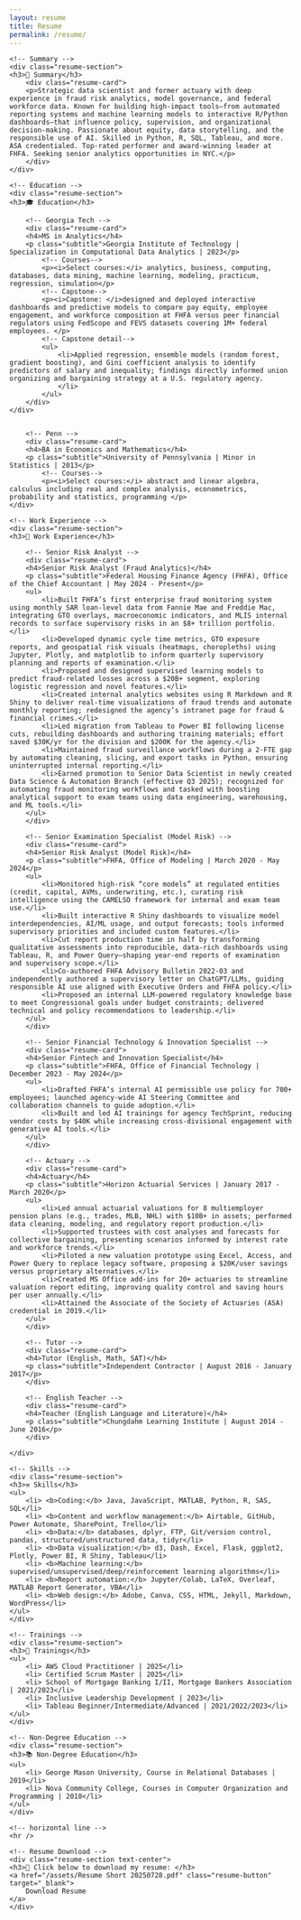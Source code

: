 ```yaml
---
layout: resume
title: Resume
permalink: /resume/
---
```

<div class="container">

	<!-- Summary -->
	<div class="resume-section">
	<h3>🎯 Summary</h3>
		<div class="resume-card">
		<p>Strategic data scientist and former actuary with deep experience in fraud risk analytics, model governance, and federal workforce data. Known for building high-impact tools—from automated reporting systems and machine learning models to interactive R/Python dashboards—that influence policy, supervision, and organizational decision-making. Passionate about equity, data storytelling, and the responsible use of AI. Skilled in Python, R, SQL, Tableau, and more. ASA credentialed. Top-rated performer and award-winning leader at FHFA. Seeking senior analytics opportunities in NYC.</p>
		</div>
	</div>

	<!-- Education -->
	<div class="resume-section">
    <h3>🎓 Education</h3>
	
		<!-- Georgia Tech -->
    	<div class="resume-card">
        <h4>MS in Analytics</h4>
        <p class="subtitle">Georgia Institute of Technology | Specialization in Computational Data Analytics | 2023</p>
        	<!-- Courses-->
			<p><i>Select courses:</i> analytics, business, computing, databases, data mining, machine learning, modeling, practicum, regression, simulation</p>
			<!-- Capstone-->
			<p><i>Capstone: </i>designed and deployed interactive dashboards and predictive models to compare pay equity, employee engagement, and workforce composition at FHFA versus peer financial regulators using FedScope and FEVS datasets covering 1M+ federal employees. </p>
			<!-- Capstone detail-->
   			<ul>
				<li>Applied regression, ensemble models (random forest, gradient boosting), and Gini coefficient analysis to identify predictors of salary and inequality; findings directly informed union organizing and bargaining strategy at a U.S. regulatory agency.
				</li>
			</ul>
    	</div>
	</div>
		

		<!-- Penn -->
    	<div class="resume-card">
        <h4>BA in Economics and Mathematics</h4>
        <p class="subtitle">University of Pennsylvania | Minor in Statistics | 2013</p>
			<!-- Courses-->
			<p><i>Select courses:</i> abstract and linear algebra, calculus including real and complex analysis, econometrics, probability and statistics, programming </p>
    </div>

	<!-- Work Experience -->
	<div class="resume-section">
    <h3>💼 Work Experience</h3>
	
		<!-- Senior Risk Analyst -->
    	<div class="resume-card">
        <h4>Senior Risk Analyst (Fraud Analytics)</h4>
        <p class="subtitle">Federal Housing Finance Agency (FHFA), Office of the Chief Accountant | May 2024 - Present</p>
		<ul>
        	<li>Built FHFA’s first enterprise fraud monitoring system using monthly SAR loan-level data from Fannie Mae and Freddie Mac, integrating GTO overlays, macroeconomic indicators, and MLIS internal records to surface supervisory risks in an $8+ trillion portfolio.</li>
			<li>Developed dynamic cycle time metrics, GTO exposure reports, and geospatial risk visuals (heatmaps, choropleths) using Jupyter, Plotly, and matplotlib to inform quarterly supervisory planning and reports of examination.</li>
			<li>Proposed and designed supervised learning models to predict fraud-related losses across a $20B+ segment, exploring logistic regression and novel features.</li>
			<li>Created internal analytics websites using R Markdown and R Shiny to deliver real-time visualizations of fraud trends and automate monthly reporting; redesigned the agency’s intranet page for fraud & financial crimes.</li>
			<li>Led migration from Tableau to Power BI following license cuts, rebuilding dashboards and authoring training materials; effort saved $30K/yr for the division and $200K for the agency.</li>
			<li>Maintained fraud surveillance workflows during a 2-FTE gap by automating cleaning, slicing, and export tasks in Python, ensuring uninterrupted internal reporting.</li>
			<li>Earned promotion to Senior Data Scientist in newly created Data Science & Automation Branch (effective Q3 2025); recognized for automating fraud monitoring workflows and tasked with boosting analytical support to exam teams using data engineering, warehousing, and ML tools.</li>
		</ul>
    	</div>

		<!-- Senior Examination Specialist (Model Risk) -->
    	<div class="resume-card">
        <h4>Senior Risk Analyst (Model Risk)</h4>
        <p class="subtitle">FHFA, Office of Modeling | March 2020 - May 2024</p>
        <ul>
			<li>Monitored high-risk “core models” at regulated entities (credit, capital, AVMs, underwriting, etc.), curating risk intelligence using the CAMELSO framework for internal and exam team use.</li>
			<li>Built interactive R Shiny dashboards to visualize model interdependencies, AI/ML usage, and output forecasts; tools informed supervisory priorities and included custom features.</li>
			<li>Cut report production time in half by transforming qualitative assessments into reproducible, data-rich dashboards using Tableau, R, and Power Query—shaping year-end reports of examination and supervisory scope.</li>
			<li>Co-authored FHFA Advisory Bulletin 2022-03 and independently authored a supervisory letter on ChatGPT/LLMs, guiding responsible AI use aligned with Executive Orders and FHFA policy.</li>
			<li>Proposed an internal LLM-powered regulatory knowledge base to meet Congressional goals under budget constraints; delivered technical and policy recommendations to leadership.</li>
		</ul>
    	</div>
	
		<!-- Senior Financial Technology & Innovation Specialist -->
    	<div class="resume-card">
        <h4>Senior Fintech and Innovation Specialist</h4>
        <p class="subtitle">FHFA, Office of Financial Technology | December 2023 - May 2024</p>
        <ul>
			<li>Drafted FHFA’s internal AI permissible use policy for 700+ employees; launched agency-wide AI Steering Committee and collaboration channels to guide adoption.</li>
			<li>Built and led AI trainings for agency TechSprint, reducing vendor costs by $40K while increasing cross-divisional engagement with generative AI tools.</li>
    	</ul>
		</div>
	
		<!-- Actuary -->
    	<div class="resume-card">
        <h4>Actuary</h4>
        <p class="subtitle">Horizon Actuarial Services | January 2017 - March 2020</p>
        <ul>
			<li>Led annual actuarial valuations for 8 multiemployer pension plans (e.g., trades, MLB, NHL) with $10B+ in assets; performed data cleaning, modeling, and regulatory report production.</li>
			<li>Supported trustees with cost analyses and forecasts for collective bargaining, presenting scenarios informed by interest rate and workforce trends.</li>
			<li>Piloted a new valuation prototype using Excel, Access, and Power Query to replace legacy software, proposing a $20K/user savings versus proprietary alternatives.</li>
			<li>Created MS Office add-ins for 20+ actuaries to streamline valuation report editing, improving quality control and saving hours per user annually.</li>
			<li>Attained the Associate of the Society of Actuaries (ASA) credential in 2019.</li>
		</ul>
    	</div>
	
		<!-- Tutor -->
    	<div class="resume-card">
        <h4>Tutor (English, Math, SAT)</h4>
        <p class="subtitle">Independent Contractor | August 2016 - January 2017</p>
		</div>
	
		<!-- English Teacher -->
    	<div class="resume-card">
        <h4>Teacher (English Language and Literature)</h4>
        <p class="subtitle">Chungdahm Learning Institute | August 2014 - June 2016</p>
		</div>

	</div>

	<!-- Skills -->
	<div class="resume-section">
    <h3>⚒️ Skills</h3>
    <ul>
        <li> <b>Coding:</b> Java, JavaScript, MATLAB, Python, R, SAS, SQL</li>
        <li> <b>Content and workflow management:</b> Airtable, GitHub, Power Automate, SharePoint, Trello</li>
		<li> <b>Data:</b> databases, dplyr, FTP, Git/version control, pandas, structured/unstructured data, tidyr</li>
		<li> <b>Data visualization:</b> d3, Dash, Excel, Flask, ggplot2, Plotly, Power BI, R Shiny, Tableau</li>
		<li> <b>Machine learning:</b> supervised/unsupervised/deep/reinforcement learning algorithms</li>
		<li> <b>Report automation:</b> Jupyter/Colab, LaTeX, Overleaf, MATLAB Report Generator, VBA</li>
		<li> <b>Web design:</b> Adobe, Canva, CSS, HTML, Jekyll, Markdown, WordPress</li>
    </ul>
	</div>

	<!-- Trainings -->
	<div class="resume-section">
    <h3>📓 Trainings</h3>
    <ul>
		<li> AWS Cloud Practitioner | 2025</li>
        <li> Certified Scrum Master | 2025</li>
		<li> School of Mortgage Banking I/II, Mortgage Bankers Association | 2021/2023</li>
		<li> Inclusive Leadership Development | 2023</li>
		<li> Tableau Beginner/Intermediate/Advanced | 2021/2022/2023</li>
    </ul>
	</div>

	<!-- Non-Degree Education -->
	<div class="resume-section">
    <h3>📚 Non-Degree Education</h3>
    <ul>
		<li> George Mason University, Course in Relational Databases | 2019</li>
        <li> Nova Community College, Courses in Computer Organization and Programming | 2018</li>
    </ul>
	</div>

	<!-- horizontal line -->
	<hr />

	<!-- Resume Download -->
	<div class="resume-section text-center">
    <h3>📄 Click below to download my resume: </h3>
    <a href="/assets/Resume Short 20250728.pdf" class="resume-button" target="_blank">
        Download Resume
    </a>
	</div>

</div>
